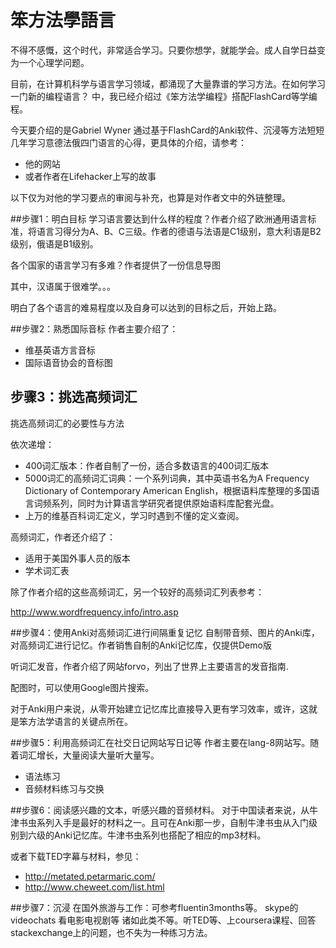 # 笨方法學語言


不得不感慨，这个时代，非常适合学习。只要你想学，就能学会。成人自学日益变为一个心理学问题。

目前，在计算机科学与语言学习领域，都涌现了大量靠谱的学习方法。在如何学习一门新的编程语言？ 中，我已经介绍过《笨方法学编程》搭配FlashCard等学编程。

今天要介绍的是Gabriel Wyner 通过基于FlashCard的Anki软件、沉浸等方法短短几年学习意德法俄四门语言的心得，更具体的介绍，请参考：

- 他的网站
- 或者作者在Lifehacker上写的故事

以下仅为对他的学习要点的审阅与补充，也算是对作者文中的外链整理。

##步骤1：明白目标
学习语言要达到什么样的程度？作者介绍了欧洲通用语言标准，将语言习得分为A、B、C三级。作者的德语与法语是C1级别，意大利语是B2级别，俄语是B1级别。

各个国家的语言学习有多难？作者提供了一份信息导图

其中，汉语属于很难学。。。

明白了各个语言的难易程度以及自身可以达到的目标之后，开始上路。

##步骤2：熟悉国际音标
作者主要介绍了：

- 维基英语方言音标
- 国际语音协会的音标图

## 步骤3：挑选高频词汇
挑选高频词汇的必要性与方法

依次递增：

- 400词汇版本：作者自制了一份，适合多数语言的400词汇版本
- 5000词汇的高频词汇词典：一个系列词典，其中英语书名为A Frequency Dictionary of Contemporary American English，根据语料库整理的多国语言词频系列，同时为计算语言学研究者提供原始语料库配套光盘。
- 上万的维基百科词汇定义，学习时遇到不懂的定义查阅。

高频词汇，作者还介绍了：

- 适用于美国外事人员的版本
- 学术词汇表

除了作者介绍的这些高频词汇，另一个较好的高频词汇列表参考：

http://www.wordfrequency.info/intro.asp

##步骤4：使用Anki对高频词汇进行间隔重复记忆
自制带音频、图片的Anki库，对高频词汇进行记忆。作者销售自制的Anki记忆库，仅提供Demo版

听词汇发音，作者介绍了网站forvo，列出了世界上主要语言的发音指南.

配图时，可以使用Google图片搜索。

对于Anki用户来说，从零开始建立记忆库比直接导入更有学习效率，或许，这就是笨方法学语言的关键点所在。

##步骤5：利用高频词汇在社交日记网站写日记等
作者主要在lang-8网站写。随着词汇增长，大量阅读大量听大量写。

- 语法练习
- 音频材料练习与交换

##步骤6：阅读感兴趣的文本，听感兴趣的音频材料。
对于中国读者来说，从牛津书虫系列入手是最好的材料之一。且可在Anki那一步，自制牛津书虫从入门级别到六级的Anki记忆库。牛津书虫系列也搭配了相应的mp3材料。

或者下载TED字幕与材料，参见：

- http://metated.petarmaric.com/
- http://www.cheweet.com/list.html

##步骤7：沉浸
在国外旅游与工作：可参考fluentin3months等。
skype的videochats
看电影电视剧等
诸如此类不等。听TED等、上coursera课程、回答stackexchange上的问题，也不失为一种练习方法。